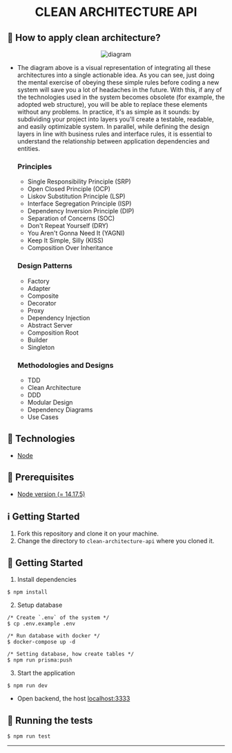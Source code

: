 <h1 align="center">
  CLEAN ARCHITECTURE API
</h1>

## :thinking: How to apply clean architecture?

<p align="center">
  <img alt="diagram" src="https://user-images.githubusercontent.com/40550247/134610213-ee24bd37-d43b-42ba-b866-7b18b875a9b0.png" />
</p>

* The diagram above is a visual representation of integrating all these architectures into a single actionable idea. As you can see, just doing the mental exercise of obeying these simple rules before coding a new system will save you a lot of headaches in the future. With this, if any of the technologies used in the system becomes obsolete (for example, the adopted web structure), you will be able to replace these elements without any problems. In practice, it's as simple as it sounds: by subdividing your project into layers you'll create a testable, readable, and easily optimizable system. In parallel, while defining the design layers in line with business rules and interface rules, it is essential to understand the relationship between application dependencies and entities.
  
  ### Principles
    * Single Responsibility Principle (SRP)
    * Open Closed Principle (OCP)
    * Liskov Substitution Principle (LSP)
    * Interface Segregation Principle (ISP)
    * Dependency Inversion Principle (DIP)
    * Separation of Concerns (SOC)
    * Don't Repeat Yourself (DRY)
    * You Aren't Gonna Need It (YAGNI)
    * Keep It Simple, Silly (KISS)
    * Composition Over Inheritance
  ### Design Patterns
    * Factory
    * Adapter
    * Composite
    * Decorator
    * Proxy
    * Dependency Injection
    * Abstract Server
    * Composition Root
    * Builder
    * Singleton
  ### Methodologies and Designs
    * TDD
    * Clean Architecture
    * DDD
    * Modular Design
    * Dependency Diagrams
    * Use Cases

## :rocket: Technologies

* [Node](https://nodejs.org/en/)

## :electric_plug: Prerequisites

- [Node version (= 14.17.5)](https://nodejs.org/en/)

## :information_source: Getting Started

1. Fork this repository and clone it on your machine.
2. Change the directory to `clean-architecture-api` where you cloned it.

## :closed_lock_with_key: Getting Started 

1. Install dependencies
```shell
$ npm install
```
2. Setup database
```shell
/* Create `.env` of the system */
$ cp .env.example .env

/* Run database with docker */
$ docker-compose up -d

/* Setting database, how create tables */
$ npm run prisma:push
```
3. Start the application
```shell
$ npm run dev
```
  * Open backend, the host [localhost:3333](http://localhost:3333)

## :toolbox: Running the tests

```shell
$ npm run test
```
---
